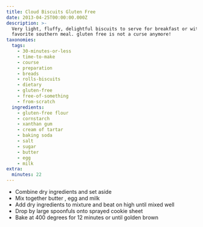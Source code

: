 ```yaml
---
title: Cloud Biscuits Gluten Free
date: 2013-04-25T00:00:00.000Z
description: >-
  Very light, fluffy, delightful biscuits to serve for breakfast or with your
  favorite southern meal. gluten free is not a curse anymore!
taxonomies:
  tags:
    - 30-minutes-or-less
    - time-to-make
    - course
    - preparation
    - breads
    - rolls-biscuits
    - dietary
    - gluten-free
    - free-of-something
    - from-scratch
  ingredients:
    - gluten-free flour
    - cornstarch
    - xanthan gum
    - cream of tartar
    - baking soda
    - salt
    - sugar
    - butter
    - egg
    - milk
extra:
  minutes: 22
---
```

 - Combine dry ingredients and set aside
 - Mix together butter , egg and milk
 - Add dry ingredients to mixture and beat on high until mixed well
 - Drop by large spoonfuls onto sprayed cookie sheet
 - Bake at 400 degrees for 12 minutes or until golden brown
